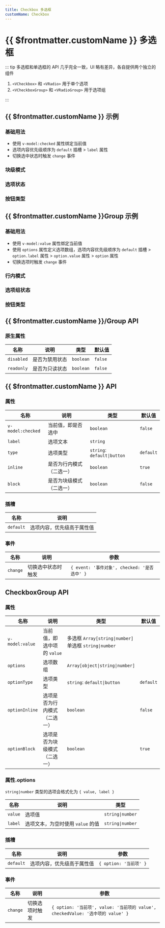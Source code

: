 ```yaml
---
title: Checkbox 多选框
customName: Checkbox
---
```


# {{ $frontmatter.customName }} 多选框

::: tip
多选框和单选框的 API 几乎完全一致，UI 略有差异，各自提供两个独立的组件

1. `<VCheckbox>` 和 `<VRadio>` 用于单个选项
2. `<VCheckboxGroup>` 和 `<VRadioGroup>` 用于选项组

:::

## {{ $frontmatter.customName }} 示例

<!--@include: @/component/@parts/demo-component.md-->

### 基础用法

- 使用 `v-model:checked` 属性绑定当前值
- 选项内容优先级顺序为 `default` 插槽 > `label` 属性
- 切换选中状态时触发 `change` 事件

<preview path="@docs/component/checkbox/demos/option.vue"></preview>

### 块级模式

<preview path="@docs/component/checkbox/demos/option-display.vue"></preview>

### 选项状态

<preview path="@docs/component/checkbox/demos/option-state.vue"></preview>

### 按钮类型

<preview path="@docs/component/checkbox/demos/option-type.vue"></preview>

## {{ $frontmatter.customName }}Group 示例

### 基础用法

- 使用 `v-model:value` 属性绑定当前值
- 使用 `options` 属性定义选项数组，选项内容优先级顺序为 `default` 插槽 > `option.label` 属性 > `option.value` 属性 > `option` 属性
- 切换选项时触发 `change` 事件

<preview path="@docs/component/checkbox/demos/group.vue"></preview>

### 行内模式

<preview path="@docs/component/checkbox/demos/group-display.vue"></preview>

### 选项组状态

<preview path="@docs/component/checkbox/demos/group-state.vue"></preview>

### 按钮类型

<preview path="@docs/component/checkbox/demos/group-type.vue"></preview>

## {{ $frontmatter.customName }}/Group API

### 原生属性

<!--@include: @/component/@parts/api-native.md-->

| 名称       | 说明           | 类型      | 默认值  |
| ---------- | -------------- | --------- | ------- |
| `disabled` | 是否为禁用状态 | `boolean` | `false` |
| `readonly` | 是否为只读状态 | `boolean` | `false` |

## {{ $frontmatter.customName }} API

### 属性

| 名称              | 说明                     | 类型                        | 默认值    |
| ----------------- | ------------------------ | --------------------------- | --------- |
| `v-model:checked` | 当前值，即是否选中       | `boolean`                   | `false`   |
| `label`           | 选项文本                 | `string`                    |           |
| `type`            | 选项类型                 | `string`: `default\|button` | `default` |
| `inline`          | 是否为行内模式（二选一） | `boolean`                   | `true`    |
| `block`           | 是否为块级模式（二选一） | `boolean`                   | `false`   |

### 插槽

| 名称      | 说明                       |
| --------- | -------------------------- |
| `default` | 选项内容，优先级高于属性值 |

### 事件

| 名称     | 说明               | 参数                                         |
| -------- | ------------------ | -------------------------------------------- |
| `change` | 切换选中状态时触发 | `{ event: '事件对象', checked: '是否选中' }` |

## CheckboxGroup API

### 属性

| 名称            | 说明                         | 类型                                                        | 默认值    |
| --------------- | ---------------------------- | ----------------------------------------------------------- | --------- |
| `v-model:value` | 当前值，即选中项的 `value`   | 多选框 `Array[string\|number]` <br> 单选框 `string\|number` |           |
| `options`       | 选项数组                     | `Array[object\|string\|number]`                             |           |
| `optionType`    | 选项类型                     | `string`: `default\|button`                                 | `default` |
| `optionInline`  | 选项是否为行内模式（二选一） | `boolean`                                                   | `false`   |
| `optionBlock`   | 选项是否为块级模式（二选一） | `boolean`                                                   | `true`    |

### 属性.options

`string|number` 类型的选项会格式化为 `{ value, label }`

| 名称    | 说明                              | 类型             |
| ------- | --------------------------------- | ---------------- |
| `value` | 选项值                            | `string\|number` |
| `label` | 选项文本，为空时使用 `value` 的值 | `string\|number` |

### 插槽

| 名称      | 说明                       | 参数                   |
| --------- | -------------------------- | ---------------------- |
| `default` | 选项内容，优先级高于属性值 | `{ option: '当前项' }` |

### 事件

| 名称     | 说明           | 参数                                                                            |
| -------- | -------------- | ------------------------------------------------------------------------------- |
| `change` | 切换选项时触发 | `{ option: '当前项', value: '当前项的 value', checkedValue: '选中项的 value' }` |
